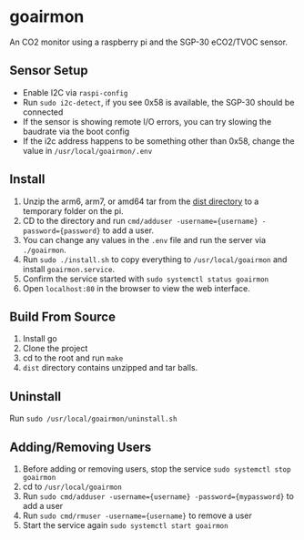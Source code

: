 # goairmon

An CO2 monitor using a raspberry pi and the SGP-30 eCO2/TVOC sensor.

## Sensor Setup

- Enable I2C via `raspi-config`
- Run `sudo i2c-detect`, if you see 0x58 is available, the SGP-30 should be connected
- If the sensor is showing remote I/O errors, you can try slowing the baudrate via the boot config
- If the i2c address happens to be something other than 0x58, change the value in `/usr/local/goairmon/.env`

## Install

1. Unzip the arm6, arm7, or amd64 tar from the [dist directory](dist/) to a temporary folder on the pi.  
2. CD to the directory and run `cmd/adduser -username={username} -password={password}` to add a user.
3. You can change any values in the `.env` file and run the server via `./goairmon`.
3. Run `sudo ./install.sh` to copy everything to `/usr/local/goairmon` and install `goairmon.service`.
4. Confirm the service started with `sudo systemctl status goairmon`
5. Open `localhost:80` in the browser to view the web interface.

## Build From Source

1. Install go
2. Clone the project
3. cd to the root and run `make`
4. `dist` directory contains unzipped and tar balls. 

## Uninstall

Run `sudo /usr/local/goairmon/uninstall.sh`

## Adding/Removing Users

1. Before adding or removing users, stop the service `sudo systemctl stop goairmon`
2. cd to `/usr/local/goairmon`
3. Run `sudo cmd/adduser -username={username} -password={mypassword}` to add a user
4. Run `sudo cmd/rmuser -username={username}` to remove a user
5. Start the service again `sudo systemctl start goairmon`
